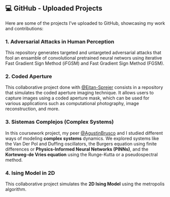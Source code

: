 ## 💻 GitHub - Uploaded Projects

Here are some of the projects I’ve uploaded to GitHub, showcasing my work and contributions:

### 1. **Adversarial Attacks in Human Perception**
This repository generates targeted and untargeted adversarial attacks that fool an ensamble of convolutional pretrained neural networs using iterative Fast Gradient Sign Method (iFGSM) and Fast Gradient Sign Method (FGSM).    

### 2. **Coded Aperture**
This collaborative project done with [@Eitan-Sprejer](https://github.com/Eitan-Sprejer) consists in a repository that simulates the coded aperture imaging technique. It allows users to capture images using a coded aperture mask, which can be used for various applications such as computational photography, image reconstruction, and more.

### 3. **Sistemas Complejos (Complex Systems)**
In this coursework project, my peer [@AgustinBrusco](https://github.com/agustinbrusco) and I studied different ways of modeling **complex systems** dynamics. We explored systems like the Van Der Pol and Duffing oscillators, the Burgers equation using finite differences or **Physics-Informed Neural Networks (PINNs)**, and the **Korteweg-de Vries equation** using the Runge-Kutta or a pseudospectral method.

### 4. **Ising Model in 2D**
This collaborative project simulates the **2D Ising Model** using the metropolis algorithm.
